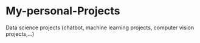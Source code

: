 # My-personal-Projects
Data science projects (chatbot, machine learning projects, computer vision projects,...)
